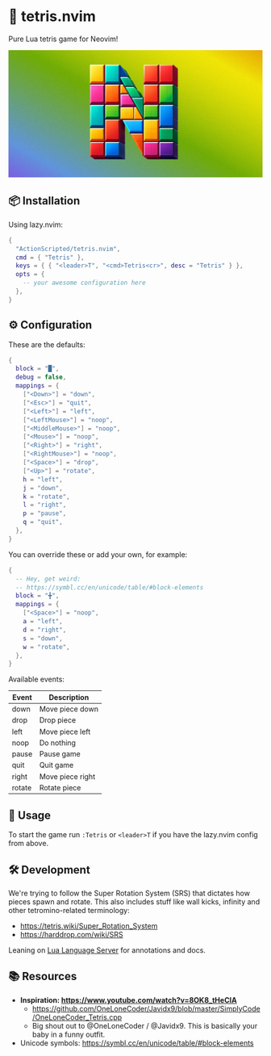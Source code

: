 # 🧱 tetris.nvim

Pure Lua tetris game for Neovim!

![tetris.nvim](https://raw.githubusercontent.com/ActionScripted/tetris.nvim/main/media/social-1280x640.jpg)

## 📦 Installation

Using lazy.nvim:

```lua
{
  "ActionScripted/tetris.nvim",
  cmd = { "Tetris" },
  keys = { { "<leader>T", "<cmd>Tetris<cr>", desc = "Tetris" } },
  opts = {
    -- your awesome configuration here
  },
}
```

## ⚙️ Configuration

These are the defaults:

```lua
{
  block = "█",
  debug = false,
  mappings = {
    ["<Down>"] = "down",
    ["<Esc>"] = "quit",
    ["<Left>"] = "left",
    ["<LeftMouse>"] = "noop",
    ["<MiddleMouse>"] = "noop",
    ["<Mouse>"] = "noop",
    ["<Right>"] = "right",
    ["<RightMouse>"] = "noop",
    ["<Space>"] = "drop",
    ["<Up>"] = "rotate",
    h = "left",
    j = "down",
    k = "rotate",
    l = "right",
    p = "pause",
    q = "quit",
  },
}
```

You can override these or add your own, for example:

```lua
{
  -- Hey, get weird:
  -- https://symbl.cc/en/unicode/table/#block-elements
  block = "╋",
  mappings = {
    ["<Space>"] = "noop",
    a = "left",
    d = "right",
    s = "down",
    w = "rotate",
  },
}
```

Available events:

| Event  | Description      |
| ------ | ---------------- |
| down   | Move piece down  |
| drop   | Drop piece       |
| left   | Move piece left  |
| noop   | Do nothing       |
| pause  | Pause game       |
| quit   | Quit game        |
| right  | Move piece right |
| rotate | Rotate piece     |

## 🚀 Usage

To start the game run `:Tetris` or `<leader>T` if you have the lazy.nvim config from above.

## 🛠️ Development

We're trying to follow the Super Rotation System (SRS) that dictates how pieces spawn and rotate. This also includes stuff like wall kicks, infinity and other tetromino-related terminology:

- <https://tetris.wiki/Super_Rotation_System>
- <https://harddrop.com/wiki/SRS>

Leaning on [Lua Language Server](https://luals.github.io/) for annotations and docs.

## 📚 Resources

- **Inspiration: <https://www.youtube.com/watch?v=8OK8_tHeCIA>**
  - <https://github.com/OneLoneCoder/Javidx9/blob/master/SimplyCode/OneLoneCoder_Tetris.cpp>
  - Big shout out to @OneLoneCoder / @Javidx9. This is basically your baby in a funny outfit.
- Unicode symbols: <https://symbl.cc/en/unicode/table/#block-elements>

